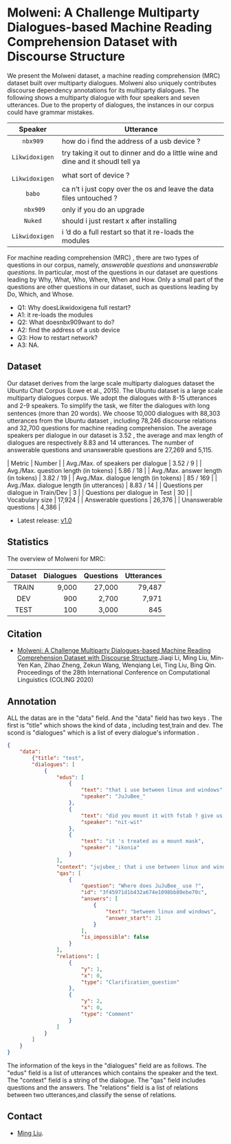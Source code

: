 # Molweni: A Challenge Multiparty Dialogues-based Machine Reading Comprehension Dataset with Discourse Structure 

We present the Molweni dataset, a machine reading comprehension (MRC) dataset built over multiparty dialogues.
Molweni also uniquely contributes discourse dependency annotations for its multiparty dialogues.
The following shows a multiparty dialogue with four speakers and seven utterances. Due to the property of dialogues, the instances in our corpus could have grammar mistakes. 

| Speaker | Utterance |
|:-------:|-----------|
| `nbx909` |  how do i ﬁnd the address of a usb device ? |
| `Likwidoxigen` | try taking it out to dinner and do a little wine and dine and it shoudl tell ya |
| ` Likwidoxigen` | what sort of device ? |
| `babo` | ca n’t i just copy over the os and leave the data ﬁles untouched ? |
| ` nbx909` | only if you do an upgrade |
| `Nuked` | should i just restart x after installing |
| `Likwidoxigen` | i ’d do a full restart so that it re-loads the modules |

For machine reading comprehension (MRC) , there are two types of questions in our corpus, namely, *answerable questions* and *unanswerable questions*. 
In particular, most of the questions in our dataset are questions leading by Why, What, Who, Where, When and How. Only a small part of the questions are other questions in our dataset, such as questions leading by Do, Which, and Whose. 


* Q1: Why doesLikwidoxigena full restart? 
* A1: it re-loads the modules
* Q2: What doesnbx909want to do?
* A2: ﬁnd the address of a usb device 
* Q3: How to restart network?
* A3: NA.



## Dataset

Our dataset derives from the large scale multiparty dialogues dataset the Ubuntu Chat Corpus (Lowe et al., 2015). The Ubuntu dataset is a large scale multiparty dialogues corpus. We adopt the dialogues with 8-15 utterances and 2-9 speakers. To simplify the task, we ﬁlter the dialogues with long sentences (more than 20 words).
We choose 10,000 dialogues with 88,303 utterances from the Ubuntu dataset , including 78,246 discourse relations and 32,700 questions for machine reading comprehension. 
The average speakers per dialogue in our dataset is 3.52 , the average and max length of dialogues are respectively 8.83 and 14 utterances. The number of answerable questions and unanswerable questions are 27,269 and 5,115. 

| Metric | Number |
| Avg./Max. of speakers per dialogue | 3.52 / 9 |
| Avg./Max. question length (in tokens) | 5.86 / 18 |
| Avg./Max. answer length (in tokens) | 3.82 / 19 |
| Avg./Max. dialogue length (in tokens)  | 85 / 169 |
| Avg./Max. dialogue length (in utterances) | 8.83 / 14 |
| Questions per dialogue in Train/Dev | 3 |
| Questions per dialogue in Test | 30 |
| Vocabulary size | 17,924 |
| Answerable questions | 26,376 |
| Unanswerable questions | 4,386 |
* Latest release: [v1.0](https://github.com/HIT-SCIR/Molweni)

## Statistics

The overview of Molweni for MRC:

| Dataset | Dialogues | Questions |Utterances|
| :-----: | --------: | --------: | ------: |
|   TRAIN   |     9,000 |    27,000 |  79,487 |
|   DEV   |       900 |     2,700 |   7,971 |
|   TEST   |       100 |     3,000 |     845 |


## Citation
* [Molweni: A Challenge Multiparty Dialogues-based Machine Reading Comprehension Dataset with Discourse Structure](https://arxiv.org/abs/2004.05080).Jiaqi Li, Ming Liu, Min-Yen Kan, Zihao Zheng, Zekun Wang, Wenqiang Lei, Ting Liu, Bing Qin. Proceedings of the 28th International Conference on Computational Linguistics (COLING  2020)


## Annotation
ALL the datas are in the "data" field. And the "data" field has two keys . The first is "title" which shows the kind of data , including test,train and dev.
The scond is "dialogues" which is a list of every dialogue's information .

```json
{
	"data": 
		{"title": "test",
		"dialogues": [
			{
                "edus": [
					{
                        "text": "that i use between linux and windows",
                        "speaker": "JuJuBee_"
                    },
                    {
                        "text": "did you mount it with fstab ? give us a pastebin of the fstab that is probably it eh.EMOJI",
                        "speaker": "nit-wit"
                    },
                    {
                        "text": "it 's treated as a mount mask",
                        "speaker": "ikonia"
                    }
				],
				"context": "jujubee_: that i use between linux and windows nit-wit: did you mount it with fstab ? give us a pastebin of the fstab that is probably it eh.emoji ikonia: it 's treated as a mount mask",
				"qas": [
					{
                        "question": "Where does JuJuBee_ use ?",
                        "id": "3f45971d1b432a674e1098bb80ebe70c",
                        "answers": [
                            {
                                "text": "between linux and windows",
                                "answer_start": 21
                            }
                        ],
                        "is_impossible": false
                    }
				],
				"relations": [
					{
                        "y": 1,
                        "x": 0,
                        "type": "Clarification_question"
                    },
                    {
                        "y": 2,
                        "x": 0,
                        "type": "Comment"
                    }
				]
			}
		]
	}
}
```
The information of the keys in the "dialogues" field are as follows.
The "edus" field is a list of utterances which contains the speaker and the text.
The "context" field is a string of the dialogue.
The "qas" field includes questions and the answers.
The "relations" field is a list of relations between two utterances,and classify the sense of relations.

## Contact

* [Ming Liu](http://homepage.hit.edu.cn/liuming1981).
